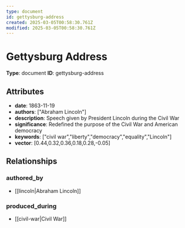 ```yaml
---
type: document
id: gettysburg-address
created: 2025-03-05T00:58:30.761Z
modified: 2025-03-05T00:58:30.761Z
---
```


# Gettysburg Address

**Type**: document
**ID**: gettysburg-address

## Attributes

- **date**: 1863-11-19
- **authors**: ["Abraham Lincoln"]
- **description**: Speech given by President Lincoln during the Civil War
- **significance**: Redefined the purpose of the Civil War and American democracy
- **keywords**: ["civil war","liberty","democracy","equality","Lincoln"]
- **vector**: [0.44,0.32,0.36,0.18,0.28,-0.05]

## Relationships

### authored_by

- [[lincoln|Abraham Lincoln]]

### produced_during

- [[civil-war|Civil War]]

